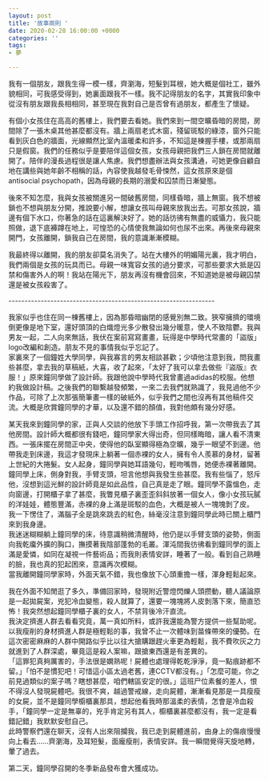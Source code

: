 ```yaml
---
layout: post
title: '故事兩則 '
date: 2020-02-28 16:00:00 +0000
categories: ''
tags:
- 夢

---
```

我有一個朋友，跟我生得一模一樣，齊瀏海，短髮到耳根，她大概是個社工，雖外貌相同，可我感受得到，她裏面跟我不一樣。我不記得朋友的名字，其實我印象中從沒有朋友跟我長相相同，甚至現在我對自己是否曾有過朋友，都產生了懷疑。  
  
有個小女孩住在高高的舊樓上，我們要去看她。我們來到一間空曠昏暗的房間，房間除了一張木桌其他甚麼都沒有。牆上兩扇老式木窗，殘留斑駁的綠漆，窗外只能看到灰白色的牆面，光線顯然比室內溫暖柔和許多，不知這是棟握手樓，或那兩扇只是假窗。我們的任務似乎是要陪伴這個女孩，女孩母親把我們三人鎖在房間就離開了。陪伴的漫長過程很是讓人焦慮。我們想盡辦法與女孩溝通，可她更像自顧自地在講些與她年齡不相稱的話，內容使我越發毛骨悚然，這女孩原來是個antisocial psychopath，因為母親的長期的溺愛和囚禁而日漸變態。  
  
後來不知怎麼，我與女孩被關進另一間破舊房間，同樣昏暗，牆上無窗。我不想被鎖也不想與朋友分開，推說要小解，想讓女孩叫母親來放我出去。可那女孩說，牆邊有個下水口，你著急的話在這裏解決好了。她的話彷彿有無盡的威懾力，我只能照做，退下底褲蹲在地上，可惶恐的心情使我無論如何也尿不出來。再後來母親來開門，女孩離開，鎖我自己在房間，我的意識漸漸模糊。  
  
我最終得以離開，我的朋友卻莫名消失了。站在大樓外的明媚陽光裏，我才明白，我們兩個是女孩的玩具而已。母親一味寬容女孩的過分要求，可那些要求大抵是囚禁和傷害外人的啊！我站在陽光下，朋友再沒有機會回來，不知道她是被母親囚禁還是被女孩殺害了。  
  
\----------------------------------------------------------------  
  
我家似乎也住在同一棟舊樓上，因為那昏暗幽閉的感覺別無二致。狹窄擁擠的環境倒更像是地下室，還好頭頂的白熾燈光多少散發出幾分暖意，使人不致陰鬱。我與男友一起，二人向來無話，我伏在案前寫寫畫畫，玩得是中學時代常畫的「盜版」logo改編和創造。朋友不見的事情我似乎忘記了。  
家裏來了一個鐘姓大學同學，與我寡言的男友相談甚歡；少頃他注意到我，問我畫些甚麼，拿去我的草稿紙，大喜，收了起來，「太好了我可以拿去做些『盜版』衣服！」原來鐘同學做了設計師。我跟他說中學時代我曾畫過adidas的校服。他想約我做設計稿。之後我們的聯繫越發頻繁，一來二去我們就熟識了，我見過他不少作品，可除了上次那張簡筆畫一樣的破紙外，似乎我們之間也沒再有其他稿件交流。大概是欣賞鐘同學的才華，以及還不錯的顏值，我對他頗有幾分好感。  
  
某天我來到鐘同學的家，正與人交談的他放下手頭工作招呼我，第一次帶我去了其他房間。設計師大概都很有錢吧，鐘同學家大得出奇，但同樣晦暗，讓人看不清東西。一張床擺在房間正中央，使得他的臥室顯得極為空曠，幾乎一眼望不到邊。他帶我走到床邊，我這才發現床上躺著一個赤裸的女人，擁有令人羨慕的身材，留著上世紀的大捲髮。女人起身，鐘同學與她耳語幾句，輕吻嘴唇，她便赤裸著離開。  
鐘同學上床，側身對我，手臂支頭，坦言他想與我發生些甚麼。我有些惱了，怒斥他，沒想到這光鮮的設計師竟是如此品性，自己真是走了眼。鐘同學不露慍色，走向窗邊，打開櫃子拿了甚麼，我瞥見櫃子裏歪歪斜斜放著一個女人，像小女孩玩膩的洋娃娃，體態豐滿，赤裸的身上滿是斑駁的血色，大概是被人一塊塊剝了皮。  
我一下愣住了，滿腦子全是跳來跳去的紅色，絲毫沒注意到鐘同學此時已關上櫃門來到我身邊。  
我迷迷糊糊躺上鐘同學的床，待意識稍微清醒時，他仍是以手臂支頭的姿勢，側面向我乾癟外擴的胸口，撫摸著我陰部蓬勃的毛叢。渾沌間我彷彿看到鐘同學的面上滿是愛憐，如同在凝視一件藝術品；而我則表情安詳，睡著了一般。看到自己熟睡的臉，我也真的犯起困來，意識再次模糊。  
當我離開鐘同學家時，外面天氣不錯，我也像放下心頭重擔一樣，渾身輕鬆起來。  
  
我在外面不知閒逛了多久，準備回家時，發現附近警燈閃爍人頭攒動，聽人議論原是一起拋屍案，兇犯冷血變態，殺人就算了，還要一塊塊將人皮剝落下來，簡直恐怖！我突然想起鐘同學櫃子裏的女人，不禁背後冷汗直流。  
我決定擠進人群去看看究竟，萬一真如所料，或許我還能為警方提供一些幫助呢。以我瘦削的身材擠進人群是極輕鬆的事，我曾不止一次體味到苗條帶來的優勢。在這次密密麻麻的人群中開路似乎比以往大搶購跟趕火車更為輕鬆，我不費吹灰之力就進到了人群深處，畢竟這是殺人案嘛，跟搶東西還是有差異的。  
「這罪犯真夠厲害的，手法很是嫻熟呢！屍體也處理得乾乾淨淨，竟一點痕跡都不留。」「怕不是慣犯吧！可惜這小區太過老舊，連CCTV都沒有。」「怎麼可能，你之前見過類似的案子嗎？瞎想甚麼，咱們轄區安定的很。」這班尸位素餐的差人，恨不得沒人發現屍體吧。我很不爽，越過警戒線，走向屍體，漸漸看見那是一具瘦瘦的女屍，並不是鐘同學櫥櫃裏那具，想起他看我時那溫柔的表情，怎會是冷血殺手，「鐘同學一定是無辜的，兇手肯定另有其人，櫥櫃裏甚麼都沒有，我一定是看錯記錯」我默默安慰自己。  
此時警察們還在聊天，沒有人出來阻攔我，我已走到屍體進前，由身上的傷痕慢慢向上看去......齊瀏海，及耳短髮，面龐瘦削，表情安詳。我一瞬間覺得天旋地轉，暈了過去。  
  
第二天，鐘同學召開的冬季新品發布會大獲成功。